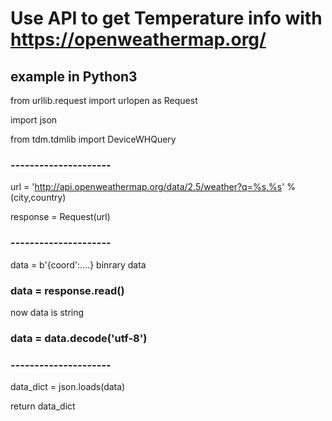 # Use API to get Temperature info with https://openweathermap.org/

## example in Python3

from urllib.request import urlopen as Request

import json

from tdm.tdmlib import DeviceWHQuery 

### ---------------------
url = 'http://api.openweathermap.org/data/2.5/weather?q=%s,%s' % (city,country)

response = Request(url)

### ---------------------


data = b'{coord':....} binrary data
### data = response.read()


 

 now data is string
### data = data.decode('utf-8')


### ---------------------
data_dict = json.loads(data)

return data_dict

